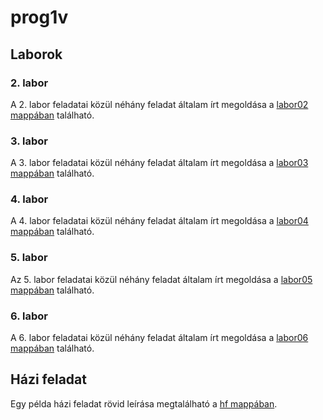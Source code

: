 # prog1v
## Laborok
### 2. labor
A 2. labor feladatai közül néhány feladat általam írt megoldása a [labor02 mappában](https://github.com/bence-sebok/prog1v/tree/master/labor02) található.
### 3. labor
A 3. labor feladatai közül néhány feladat általam írt megoldása a [labor03 mappában](https://github.com/bence-sebok/prog1v/tree/master/labor03) található.
### 4. labor
A 4. labor feladatai közül néhány feladat általam írt megoldása a [labor04 mappában](https://github.com/bence-sebok/prog1v/tree/master/labor04) található.
### 5. labor
Az 5. labor feladatai közül néhány feladat általam írt megoldása a [labor05 mappában](https://github.com/bence-sebok/prog1v/tree/master/labor05) található.
### 6. labor
A 6. labor feladatai közül néhány feladat általam írt megoldása a [labor06 mappában](https://github.com/bence-sebok/prog1v/tree/master/labor06) található.
## Házi feladat
Egy példa házi feladat rövid leírása megtalálható a [hf mappában](https://github.com/bence-sebok/prog1v/tree/master/hf).
